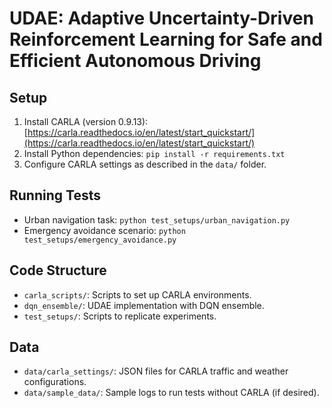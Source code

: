 # UDAE: Adaptive Uncertainty-Driven Reinforcement Learning for Safe and Efficient Autonomous Driving

## Setup
1. Install CARLA (version 0.9.13): [https://carla.readthedocs.io/en/latest/start_quickstart/](https://carla.readthedocs.io/en/latest/start_quickstart/)
2. Install Python dependencies: `pip install -r requirements.txt`
3. Configure CARLA settings as described in the `data/` folder.

## Running Tests
- Urban navigation task: `python test_setups/urban_navigation.py`
- Emergency avoidance scenario: `python test_setups/emergency_avoidance.py`

## Code Structure
- `carla_scripts/`: Scripts to set up CARLA environments.
- `dqn_ensemble/`: UDAE implementation with DQN ensemble.
- `test_setups/`: Scripts to replicate experiments.

## Data
- `data/carla_settings/`: JSON files for CARLA traffic and weather configurations.
- `data/sample_data/`: Sample logs to run tests without CARLA (if desired).
